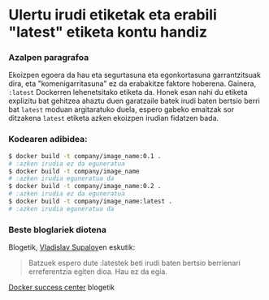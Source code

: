 # Ulertu irudi etiketak eta erabili "latest" etiketa kontu handiz

### Azalpen paragrafoa

Ekoizpen egoera da hau eta segurtasuna eta egonkortasuna garrantzitsuak dira, eta "komenigarritasuna" ez da erabakitze faktore hoberena. Gainera, `:latest` Dockerren lehenetsitako etiketa da. Honek esan nahi du etiketa explizitu bat gehitzea ahaztu duen garatzaile batek irudi baten bertsio berri bat `latest` moduan argitaratuko duela, espero gabeko emaitzak sor ditzakena `latest` etiketa azken ekoizpen irudian fidatzen bada.

### Kodearen adibidea:

```bash
$ docker build -t company/image_name:0.1 .
# :azken irudia ez da eguneratua
$ docker build -t company/image_name
# :azken irudia eguneratua da
$ docker build -t company/image_name:0.2 .
# :azken irudia ez da eguneratua
$ docker build -t company/image_name:latest .
# :azken irudia eguneratua da
```

### Beste bloglariek diotena

Blogetik, [Vladislav Supalov](https://vsupalov.com/docker-latest-tag/)en eskutik:

> Batzuek espero dute :latestek beti irudi baten bertsio berrienari erreferentzia egiten dioa. Hau ez da egia.

[Docker success center](https://success.docker.com/article/images-tagging-vs-digests) blogetik

>

<br/>
